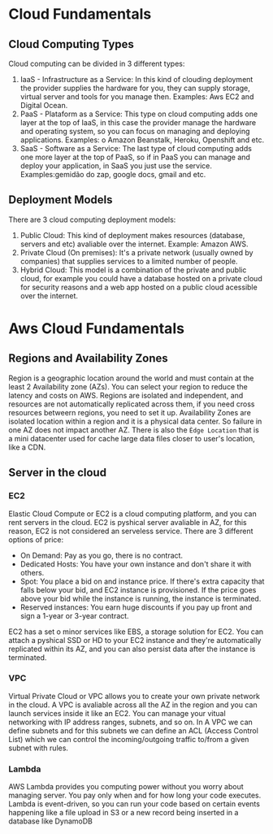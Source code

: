 # **Cloud Fundamentals**


## Cloud Computing Types
Cloud computing can be divided in 3 different types:
1. IaaS - Infrastructure as a Service: In this kind of clouding deployment the provider supplies the hardware for you, they can supply storage, virtual server and tools for you manage then. Examples: Aws EC2 and Digital Ocean.
1. PaaS - Plataform as a Service: This type on cloud computing adds one layer at the top of IaaS, in this case the provider manage the hardware and operating system, so you can focus on managing and deploying applications. Examples: o Amazon Beanstalk, Heroku, Openshift and etc.
1. SaaS - Software as a Service: The last type of cloud computing adds one more layer at the top of PaaS, so if in PaaS you can manage and deploy your application, in SaaS you just use the service. Examples:gemidão do zap, google docs, gmail and etc.

## Deployment Models
There are 3 cloud computing deployment models:
1. Public Cloud: This kind of deployment makes resources (database, servers and etc) avaliable over the internet. Example: Amazon AWS.
1. Private Cloud (On premises): It's a private network (usually owned by companies) that supplies services to a limited number of people.
1. Hybrid Cloud:  This model is a combination of the private and public cloud, for example you could have a database hosted on a private cloud for security reasons and a web app hosted on a public cloud acessible over the internet.

# **Aws Cloud Fundamentals**

## Regions and Availability Zones
Region is a geographic location around the world and must contain at the least 2 Availability zone (AZs). You can select your region to reduce the latency and costs on AWS. Regions are isolated and independent, and resources are not automatically replicated across them, if you need cross resources betweern regions, you need to set it up. Availability Zones are isolated location within a region and it is a physical data center. So failure in one AZ does not impact another AZ. There is also the `Èdge Location` that is a mini datacenter used for cache large data files closer to user's location, like a CDN.

## Server in the cloud
### EC2
Elastic Cloud Compute or EC2 is a cloud computing platform, and you can rent servers in the cloud. EC2 is pyshical server avaliable in AZ, for this reason, EC2 is not considered an serveless service.
There are 3 different options of price:
- On Demand: Pay as you go, there is no contract.
- Dedicated Hosts: You have your own instance and don't share it with others.
- Spot: You place a bid on and instance price. If there's extra capacity that falls below your bid, and EC2 instance is provisioned. If the price goes above your bid while the instance is running, the instance is terminated.
- Reserved instances: You earn huge discounts if you pay up front and sign a 1-year or 3-year contract.

EC2 has a set o minor services like EBS, a storage solution for EC2. You can attach a pyshical SSD or HD to your EC2 instance and they're automatically replicated within its AZ, and you can also persist data after the instance is terminated.

### VPC
Virtual Private Cloud or VPC allows you to create your own private network in the cloud. A VPC is avaliable across all the AZ in the region and you can launch services inside it like an EC2. You can manage your vitual networking with IP address ranges, subnets, and so on. In A VPC we can define subnets and for this subnets we can define an ACL (Access Control List) which we can control the incoming/outgoing traffic to/from a given subnet with rules.


### Lambda
AWS Lambda provides you computing power without you worry about managing server. You pay only when and for how long your code executes. Lambda is event-driven, so you can run your code based on certain events happening like a file upload in S3 or a new record being inserted in a database like DynamoDB 


